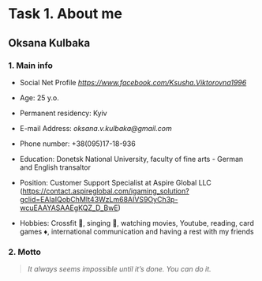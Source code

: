 # Task 1. About me #

## __Oksana Kulbaka__ ##

### 1. Main info ###

* Social Net Profile _<https://www.facebook.com/Ksusha.Viktorovna1996>_

* Age: 25 y.o.

* Permanent residency: Kyiv

* E-mail Address: _oksana.v.kulbaka@gmail.com_

* Phone number: +38(095)17-18-936

* Education: Donetsk National University, faculty of fine arts - German and English transaltor

* Position: Customer Support Specialist at Aspire Global LLC (<https://contact.aspireglobal.com/igaming_solution?gclid=EAIaIQobChMIt43WzLm68AIVS9OyCh3p-wcuEAAYASAAEgKQZ_D_BwE>)

* Hobbies: Crossfit :basketball:, singing :microphone:, watching movies, Youtube, reading, card games :diamonds:, international communication and having a rest with my friends

### 2. Motto ###

> _It always seems impossible until it’s done.
> You can do it._
>
